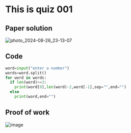 # This is quiz 001

## Paper solution
![photo_2024-08-26_23-13-07](https://github.com/user-attachments/assets/31441a12-95b4-4694-8bd2-c7cdaa9b6785)


## Code
```.py
word=input("enter a number")
words=word.split()
for word in words:
  if len(word)>=3:
    print(word[0],len(word)-2,word[-1],sep="",end="")
  else
    print(word,end="")
```
## Proof of work
![image](https://github.com/user-attachments/assets/2135fe1f-735e-4e37-983a-b3502d8043ac)
